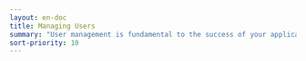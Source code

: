 ```yaml
---
layout: en-doc
title: Managing Users
summary: "User management is fundamental to the success of your application.  Kii SDK provides various features to let your application onboard, manage and leverage your application's users.  All of the tasks required for standard applications are simplified by our SDK, making it easy to get your application up and running."
sort-priority: 10
---
```

